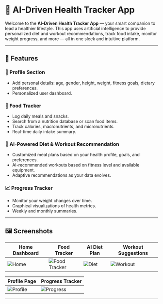 # 🧠 AI-Driven Health Tracker App

Welcome to the **AI-Driven Health Tracker App** — your smart companion to lead a healthier lifestyle. This app uses artificial intelligence to provide personalized diet and workout recommendations, track food intake, monitor weight progress, and more — all in one sleek and intuitive platform.

---

## 📱 Features

### 👤 Profile Section
- Add personal details: age, gender, height, weight, fitness goals, dietary preferences.
- Personalized user dashboard.

### 🥗 Food Tracker
- Log daily meals and snacks.
- Search from a nutrition database or scan food items.
- Track calories, macronutrients, and micronutrients.
- Real-time daily intake summary.

### 🤖 AI-Powered Diet & Workout Recommendation
- Customized meal plans based on your health profile, goals, and preferences.
- AI-recommended workouts based on fitness level and available equipment.
- Adaptive recommendations as your data evolves.

### 📈 Progress Tracker
- Monitor your weight changes over time.
- Graphical visualizations of health metrics.
- Weekly and monthly summaries.

---

## 🖼️ Screenshots

| Home Dashboard | Food Tracker | AI Diet Plan | Workout Suggestions |
|----------------|--------------|----------------|---------------------|
| ![Home](screenshots/home.png) | ![Food Tracker](screenshots/food-tracker.png) | ![Diet](screenshots/ai-diet.png) | ![Workout](screenshots/workout.png) |

| Profile Page | Progress Tracker |
|--------------|------------------|
| ![Profile](screenshots/profile.png) | ![Progress](screenshots/progress-tracker.png) |

---
